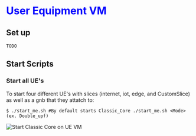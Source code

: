 # <span style="color: Blue;">User Equipment VM</span>

## Set up
```
TODO
```


## Start Scripts

### Start all UE's

To start four different UE's with slices (internet, iot, edge, and  CustomSlice) as well as a gnb that they attatch to:

```
$ ./start_me.sh #By default starts Classic_Core ./start_me.sh <Mode> (ex. Double_upf)
```

![Start Classic Core on UE VM](../Media/start_classic_uevm.gif)
